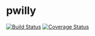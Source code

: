# pwilly

[![Build Status](https://travis-ci.com/alainmateso/pwilly.svg?branch=develop)](https://travis-ci.com/alainmateso/pwilly?branch=develop) [![Coverage Status](https://coveralls.io/repos/github/alainmateso/pwilly/badge.svg?branch=develop)](https://coveralls.io/github/alainmateso/pwilly?branch=develop)
